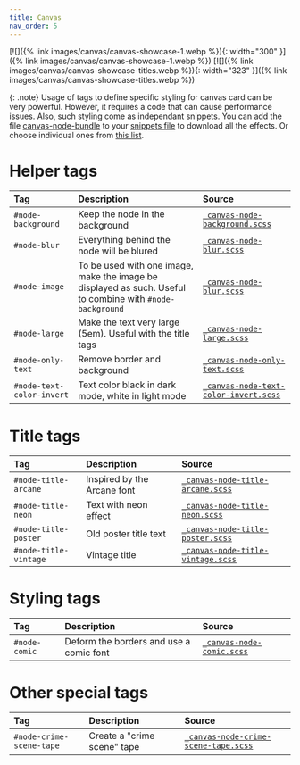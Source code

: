```yaml
---
title: Canvas
nav_order: 5
---
```


[![]({% link images/canvas/canvas-showcase-1.webp %}){: width="300" }]({% link images/canvas/canvas-showcase-1.webp %})
[![]({% link images/canvas/canvas-showcase-titles.webp %}){: width="323" }]({% link images/canvas/canvas-showcase-titles.webp %})

{: .note}
Usage of tags to define specific styling for canvas card can be very powerful. However, it requires a code that can cause performance issues. Also, such styling come as independant snippets. You can add the file [canvas-node-bundle](https://github.com/ElsaTam/obsidian-fancy-a-story/blob/main/css/canvas/canvas-node-bundle.css) to your [snippets file](https://help.obsidian.md/Extending+Obsidian/CSS+snippets) to download all the effects. Or choose individual ones from [this list](https://github.com/ElsaTam/obsidian-fancy-a-story/tree/main/css/canvas).

# Helper tags

| Tag   | Description | Source |
|:------|:------------|:-------|
| `#node-background` | Keep the node in the background | [`_canvas-node-background.scss`](https://github.com/ElsaTam/obsidian-fancy-a-story/blob/main/scss/canvas/_canvas-node-background.scss) |
| `#node-blur` | Everything behind the node will be blured | [`_canvas-node-blur.scss`](https://github.com/ElsaTam/obsidian-fancy-a-story/blob/main/scss/canvas/_canvas-node-blur.scss) |
| `#node-image` | To be used with one image, make the image be displayed as such. Useful to combine with `#node-background` | [`_canvas-node-blur.scss`](https://github.com/ElsaTam/obsidian-fancy-a-story/blob/main/scss/canvas/_canvas-node-blur.scss) |
| `#node-large` | Make the text very large (5em). Useful with the title tags | [`_canvas-node-large.scss`](https://github.com/ElsaTam/obsidian-fancy-a-story/blob/main/scss/canvas/_canvas-node-large.scss) |
| `#node-only-text` | Remove border and background | [`_canvas-node-only-text.scss`](https://github.com/ElsaTam/obsidian-fancy-a-story/blob/main/scss/canvas/_canvas-node-only-text.scss) |
| `#node-text-color-invert` | Text color black in dark mode, white in light mode | [`_canvas-node-text-color-invert.scss`](https://github.com/ElsaTam/obsidian-fancy-a-story/blob/main/scss/canvas/_canvas-node-text-color-invert.scss) |

# Title tags

| Tag   | Description | Source |
|:------|:------------|:-------|
| `#node-title-arcane` | Inspired by the Arcane font | [`_canvas-node-title-arcane.scss`](https://github.com/ElsaTam/obsidian-fancy-a-story/blob/main/scss/canvas/_canvas-node-title-arcane.scss) |
| `#node-title-neon` | Text with neon effect | [`_canvas-node-title-neon.scss`](https://github.com/ElsaTam/obsidian-fancy-a-story/blob/main/scss/canvas/_canvas-node-title-neon.scss) |
| `#node-title-poster` | Old poster title text | [`_canvas-node-title-poster.scss`](https://github.com/ElsaTam/obsidian-fancy-a-story/blob/main/scss/canvas/_canvas-node-title-poster.scss) |
| `#node-title-vintage` | Vintage title | [`_canvas-node-title-vintage.scss`](https://github.com/ElsaTam/obsidian-fancy-a-story/blob/main/scss/canvas/_canvas-node-title-vintage.scss) |

# Styling tags

| Tag   | Description | Source |
|:------|:------------|:-------|
| `#node-comic` | Deform the borders and use a comic font | [`_canvas-node-comic.scss`](https://github.com/ElsaTam/obsidian-fancy-a-story/blob/main/scss/canvas/_canvas-node-comic.scss) |

# Other special tags

| Tag   | Description | Source |
|:------|:------------|:-------|
| `#node-crime-scene-tape` | Create a "crime scene" tape | [`_canvas-node-crime-scene-tape.scss`](https://github.com/ElsaTam/obsidian-fancy-a-story/blob/main/scss/canvas/_canvas-node-crime-scene-tape.scss) |